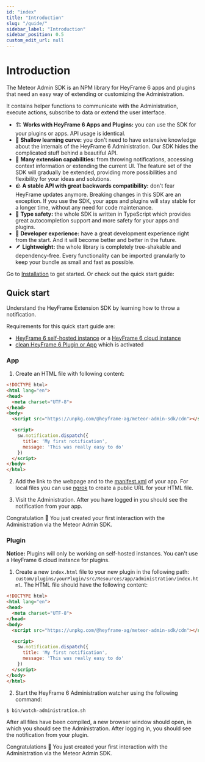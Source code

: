```yaml
---
id: "index"
title: "Introduction"
slug: "/guide/"
sidebar_label: "Introduction"
sidebar_position: 0.5
custom_edit_url: null
---
```


# Introduction

The Meteor Admin SDK is an NPM library for HeyFrame 6 apps and plugins that need an easy way of extending or customizing the Administration.

It contains helper functions to communicate with the Administration, execute actions, subscribe to data or extend the user interface.

- 🏗  **Works with HeyFrame 6 Apps and Plugins:** you can use the SDK for your plugins or apps. API usage is identical.
- 🎢  **Shallow learning curve:** you don't need to have extensive knowledge about the internals of the HeyFrame 6 Administration. Our SDK hides the complicated stuff behind a beautiful API.
- 🧰  **Many extension capabilities:** from throwing notifications, accessing context information or extending the current UI. The feature set of the SDK will gradually be extended, providing more possibilities and flexibility for your ideas and solutions.
- 🪨  **A stable API with great backwards compatibility:** don't fear HeyFrame updates anymore. Breaking changes in this SDK are an exception. If you use the SDK, your apps and plugins will stay stable for a longer time, without any need for code maintenance.
- 🧭  **Type safety:** the whole SDK is written in TypeScript which provides great autocompletion support and more safety for your apps and plugins.
- 💙  **Developer experience:** have a great development experience right from the start. And it will become better and better in the future.
- 🪶  **Lightweight:** the whole library is completely tree-shakable and dependency-free. Every functionality can be imported granularly to keep your bundle as small and fast as possible.

Go to [Installation](./getting-started/installation.md) to get started. Or check out the quick start guide:

## Quick start

Understand the HeyFrame Extension SDK by learning how to throw a notification.

Requirements for this quick start guide are:
- [HeyFrame 6 self-hosted instance](https://developer.heyframe.com/docs/guides/installation) or a [HeyFrame 6 cloud instance](https://www.heyframe.com/en/heyframe-cloud/)
- [clean HeyFrame 6 Plugin or App](https://developer.heyframe.com/docs/guides/plugins/overview) which is activated

### App
1. Create an HTML file with following content:
```html
<!DOCTYPE html>
<html lang="en">
<head>
  <meta charset="UTF-8">
</head>
<body>
  <script src="https://unpkg.com/@heyframe-ag/meteor-admin-sdk/cdn"></script>

  <script>
    sw.notification.dispatch({
      title: 'My first notification',
      message: 'This was really easy to do'
    })
  </script>
</body>
</html>
```

2. Add the link to the webpage and to the [manifest.xml](https://developer.heyframe.com/docs/guides/plugins/apps/app-base-guide#manifest-file) of your app. For local files you can use [ngrok](https://ngrok.com/) to create a public URL for your HTML file.

3. Visit the Administration. After you have logged in you should see the notification from your app.

Congratulation 🎉 You just created your first interaction with the Administration via the Meteor Admin SDK.

### Plugin
**Notice:** Plugins will only be working on self-hosted instances. You can't use a HeyFrame 6 cloud instance for plugins.

1. Create a new `index.html` file to your new plugin in the following path: `custom/plugins/yourPlugin/src/Resources/app/administration/index.html`. The HTML file should have the following content:
```html
<!DOCTYPE html>
<html lang="en">
<head>
  <meta charset="UTF-8">
</head>
<body>
  <script src="https://unpkg.com/@heyframe-ag/meteor-admin-sdk/cdn"></script>

  <script>
    sw.notification.dispatch({
      title: 'My first notification',
      message: 'This was really easy to do'
    })
  </script>
</body>
</html>
```

2. Start the HeyFrame 6 Administration watcher using the following command: 
```bash
$ bin/watch-administration.sh
```

After all files have been compiled, a new browser window should open, in which you should see the Administration. After logging in, you should see the notification from your plugin.

Congratulations 🎉 You just created your first interaction with the Administration via the Meteor Admin SDK.
